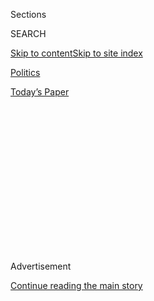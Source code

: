 <div id="app">

<div>

<div>

<div>

<div class="NYTAppHideMasthead css-1q2w90k e1suatyy0">

<div class="section css-ui9rw0 e1suatyy2">

<div class="css-eph4ug er09x8g0">

<div class="css-6n7j50">

</div>

<span class="css-1dv1kvn">Sections</span>

<div class="css-10488qs">

<span class="css-1dv1kvn">SEARCH</span>

</div>

[Skip to content](#site-content)[Skip to site
index](#site-index)

</div>

<div id="masthead-section-label" class="css-1wr3we4 eaxe0e00">

[Politics](https://www.nytimes3xbfgragh.onion/section/politics)

</div>

<div class="css-10698na e1huz5gh0">

</div>

</div>

<div id="masthead-bar-one" class="section hasLinks css-15hmgas e1csuq9d3">

<div class="css-uqyvli e1csuq9d0">

</div>

<div class="css-1uqjmks e1csuq9d1">

</div>

<div class="css-9e9ivx">

[](https://myaccount.nytimes3xbfgragh.onion/auth/login?response_type=cookie&client_id=vi)

</div>

<div class="css-1bvtpon e1csuq9d2">

[Today’s
Paper](https://www.nytimes3xbfgragh.onion/section/todayspaper)

</div>

</div>

</div>

</div>

<div data-aria-hidden="false">

<div id="site-content" data-role="main">

<div>

<div class="css-1aor85t" style="opacity:0.000000001;z-index:-1;visibility:hidden">

<div class="css-1hqnpie">

<div class="css-epjblv">

<span class="css-17xtcya">[Politics](/section/politics)</span><span class="css-x15j1o">|</span><span class="css-fwqvlz">Kirstjen
Nielsen Resigns as Trump’s Homeland Security
Secretary</span>

</div>

<div class="css-k008qs">

<div class="css-1iwv8en">

<span class="css-18z7m18"></span>

<div>

</div>

</div>

<span class="css-1n6z4y">https://nyti.ms/2OXIImq</span>

<div class="css-1705lsu">

<div class="css-4xjgmj">

<div class="css-4skfbu" data-role="toolbar" data-aria-label="Social Media Share buttons, Save button, and Comments Panel with current comment count" data-testid="share-tools">

  - 
  - 
  - 
  - 
    
    <div class="css-6n7j50">
    
    </div>

  - 
  - 

</div>

</div>

</div>

</div>

</div>

</div>

<div id="NYT_TOP_BANNER_REGION" class="css-13pd83m">

</div>

<div id="top-wrapper" class="css-1sy8kpn">

<div id="top-slug" class="css-l9onyx">

Advertisement

</div>

[Continue reading the main
story](#after-top)

<div class="ad top-wrapper" style="text-align:center;height:100%;display:block;min-height:250px">

<div id="top" class="place-ad" data-position="top" data-size-key="top">

</div>

</div>

<div id="after-top">

</div>

</div>

<div id="sponsor-wrapper" class="css-1hyfx7x">

<div id="sponsor-slug" class="css-19vbshk">

Supported by

</div>

[Continue reading the main
story](#after-sponsor)

<div id="sponsor" class="ad sponsor-wrapper" style="text-align:center;height:100%;display:block">

</div>

<div id="after-sponsor">

</div>

</div>

<div class="css-1vkm6nb ehdk2mb0">

# Kirstjen Nielsen Resigns as Trump’s Homeland Security Secretary

</div>

![<span class="css-16f3y1r e13ogyst0">Kirstjen Nielsen’s run as head of
the Department of Homeland Security, much criticized by President Trump,
has come to an end after a tumultuous
tenure.</span><span class="css-cch8ym"><span class="css-1dv1kvn">Credit</span><span class="css-cnj6d5 e1z0qqy90" itemprop="copyrightHolder"><span class="css-1ly73wi e1tej78p0">Credit...</span><span>Al
Drago for The New York
Times</span></span></span>](https://static01.graylady3jvrrxbe.onion/images/2019/04/05/briefing/00dc-nielsen-promo/00dc-nielsen-promo-videoSixteenByNine3000-v5.jpg)

<div class="css-xt80pu e12qa4dv0">

<div class="css-18e8msd">

<div class="css-vp77d3 epjyd6m0">

<div class="css-1baulvz">

By [<span class="css-1baulvz" itemprop="name">Zolan
Kanno-Youngs</span>](https://www.nytimes3xbfgragh.onion/by/zolan-kanno-youngs),
[<span class="css-1baulvz" itemprop="name">Maggie
Haberman</span>](https://www.nytimes3xbfgragh.onion/by/maggie-haberman),
[<span class="css-1baulvz" itemprop="name">Michael D.
Shear</span>](https://www.nytimes3xbfgragh.onion/by/michael-d-shear) and
[<span class="css-1baulvz last-byline" itemprop="name">Eric
Schmitt</span>](https://www.nytimes3xbfgragh.onion/by/eric-schmitt)

</div>

</div>

  - April 7,
    2019

  - 
    
    <div class="css-4xjgmj">
    
    <div class="css-d8bdto" data-role="toolbar" data-aria-label="Social Media Share buttons, Save button, and Comments Panel with current comment count" data-testid="share-tools">
    
      - 
      - 
      - 
      - 
        
        <div class="css-6n7j50">
        
        </div>
    
      - 
      - 
    
    </div>
    
    </div>

</div>

</div>

<div class="section meteredContent css-1r7ky0e" name="articleBody" itemprop="articleBody">

<div class="css-1fanzo5 StoryBodyCompanionColumn">

<div class="css-53u6y8">

WASHINGTON — Kirstjen Nielsen, the homeland security secretary, resigned
on Sunday after meeting with President Trump, ending a tumultuous tenure
in charge of the border security agency that had made her the target of
the president’s criticism.

“I have determined that it is the right time for me to step aside,” Ms.
Nielsen said in a resignation letter. “I hope that the next secretary
will have the support of Congress and the courts in fixing the laws
which have impeded our ability to fully secure America’s borders and
which have contributed to discord in our nation’s discourse.”

Ms. Nielsen had requested the meeting to plan “a way forward” at the
border, in part thinking she could have a reasoned conversation with Mr.
Trump about the role, according to three people familiar with the
meeting. She came prepared with a list of things that needed to change
to improve the relationship with the president.

Mr. Trump in recent weeks had asked Ms. Nielsen to close the ports of
entry along the border and to stop accepting asylum seekers, which Ms.
Nielsen found ineffective and inappropriate. While the 30-minute meeting
was cordial, Mr. Trump was determined to ask for her resignation. After
the meeting, she submitted
it.

</div>

</div>

<div class="audioFigureHeading">

<div class="css-1et479a">

![](https://static01.graylady3jvrrxbe.onion/images/2017/01/29/podcasts/the-daily-album-art/the-daily-album-art-articleInline-v2.jpg?quality=75&auto=webp&disable=upscale)

</div>

### Listen to ‘The Daily’: The Brief, Controversial Tenure of Kirstjen Nielsen

<span class="css-59o34k">As homeland security secretary, she enacted and
publicly defended the family separation policy. In President Trump’s
eyes, she didn’t go far enough.</span>

</div>

<div class="css-qe9gm7">

<div>

<div class="css-1g7y0i5 e1drnplw0">

<div class="css-1ceswkc e1drnplw1">

</div>

<div class="css-f2fzwx e1drnplw2">

<div data-aria-labelledby="modal-title" data-role="region">

<div id="modal-title" class="css-mln36k">

transcript

</div>

<div class="css-pbq7ev">

</div>

<span>Back to The
Daily</span>

<div class="css-f6lhej">

<div class="css-1ialerq">

<div class="css-1701swk">

bars

</div>

<div>

<div class="css-1t7yl1y">

0:00/26:23

</div>

<div class="css-og85jy">

\-26:23

</div>

</div>

</div>

</div>

<div class="css-15fbio0">

<div class="css-1p4nyns">

transcript

## Listen to ‘The Daily’: The Brief, Controversial Tenure of Kirstjen Nielsen

### Hosted by Michael Barbaro, produced by Rachel Quester, Jessica Cheung and Eric Krupke, and edited by Paige Cowett

#### As homeland security secretary, she enacted and publicly defended the family separation policy. In President Trump’s eyes, she didn’t go far enough.

</div>

  - michael barbaro  
    From The New York Times, I’m Michael Barbaro. This is “The Daily.”
    
    Today: The secretary of homeland security was forced out of her job,
    even after carrying out and defending President Trump’s most
    restrictive immigration policies. Why that wasn’t enough.
    
    It’s Tuesday, April 9.
    
    Caitlin, describe what happened over the weekend.

  - caitlin dickerson  
    So on Sunday, Kirstjen Nielsen, who’s the secretary of the
    Department of Homeland Security — she’s the nation’s highest-ranking
    immigration officer — she goes to the White House for an unscheduled
    meeting with President Trump.

  - michael barbaro  
    Caitlin Dickerson covers immigration for The Times.

  - caitlin dickerson  
    And he, in recent weeks, has been very riled up publicly over an
    increasing number of people crossing the border, especially families
    who seek asylum who have legal protections that mean they have to be
    allowed into the country. So the secretary arrives at her meeting
    with a list of ideas for how to address this problem, and she thinks
    she and the president are going to come up with a way forward. But
    instead, a few hours later, the president sends a tweet announcing
    that she will be leaving her job.

  - archived recording 1  
    Breaking news here on CNN. From the White House, the secretary of
    homeland security, Kirstjen Nielsen, has resigned.

  - archived recording 2  
    President Trump made the announcement via Twitter.

  - archived recording 3  
    In a tweet, the president said, quote, “Secretary of homeland
    security Kirstjen Nielsen will be leaving her position, and I would
    like to thank her for her service.”

  - archived recording 4  
    So it appears that the president is swinging the revolving door yet
    again, trying to install new people in his administration to carry
    out his bidding.

michael barbaro

That sounds like a meeting that went very poorly for the secretary.

caitlin dickerson

Clearly, they were not able to come up with a solution that both could
agree on.

michael barbaro

And by tweeting her resignation, I think what we’re politely suggesting
is that he fired her.

caitlin dickerson

Fired her. Yes, exactly.

michael barbaro

So what is the history between President Trump and Secretary Nielsen?

caitlin dickerson

So Secretary Nielsen takes her job at the end of 2017. She’s replacing
her former boss, John Kelly, who went to be President Trump’s chief of
staff. And she takes on this role as basically the person who has to
approve any new policy that’s going to be introduced along the border.
And it’s at this period of time when, I think, the President is settling
into his role. He’s fired up about really coming up with some hard
evidence that he can point to ahead of the midterm elections, for
example, and say, look, I’m keeping my campaign promises, and I’m
lowering immigration really dramatically. So right away, she’s faced
with aggressive ideas for how to prevent people from coming to the
United States, and the first one is family separation.

michael barbaro

And what do we know about how Nielsen responds to that very
controversial policy when it is first introduced to her?

caitlin dickerson

She slow-walks it. We reported in December of 2017 that a family
separation policy had reached her desk for that final signature, and it
took her four months to approve it, during which time she and President
Trump clashed quite a bit. She had questions about the legality of it.
She had questions about the practicality and how the public was going to
respond. And she had just a lot of reservations about moving forward.
But ultimately, she agreed, and the policy was introduced in a formal
way in April.

  - archived recording 1  
    Quit separating the kids\! They’re separating the children. Mr.
    President, don’t you have kids? Don’t you have kids, Mr. President?

  - archived recording 2  
    I don’t believe in this. This is not America. This is not our
    country. This is not what we should be doing.

  - archived recording (kirstjen nielsen)  
    This administration did not create a policy of separating families
    at the border.

  - archived recording  
    Shame on everybody that separates children and allows them to stay
    at the other side of the border, fearing death, and allow the
    secretary to come here and lie.

  - archived recording (kirstjen nielsen)  
    Calling me a liar are fighting words. I’m not a liar. We’ve never
    had a policy for family separation. And let’s be clear — if an
    American were to commit a crime anywhere in the United States, they
    would go to jail, and they would be separated from their family.
    This is not a controversial idea.

caitlin dickerson

Internally, she’s, if not resisting, she’s certainly questioning and
slowing down a lot of these policies. And then, externally, to the
public, she’s having to defend them and really look like the face of
them, and that ends up being something that she does actually over and
over again in her job.

michael barbaro

And remind us what ends up happening to the family separation policy.

caitlin dickerson

So President Trump stopped the practice himself by signing an executive
order.

  - archived recording (donald trump)  
    I consider it to be a very important executive order. It’s about
    keeping families together.

caitlin dickerson

But it didn’t matter, because a few days later, a federal judge
intervened, deemed the practice unconstitutional, and he didn’t stop
there. He said that —

  - archived recording  
    Families who have been separated as a result of the Trump
    administration’s zero-tolerance policy be reunited within 30 days.
    The order says kids under 5 must be back with their parents within
    14 days from now.

caitlin dickerson

So sort of a resounding disavowal of this policy.

michael barbaro

By the legal system.

caitlin dickerson

Exactly. And so even though she’d pushed back against it, Secretary
Nielsen ends up taking the blame.

michael barbaro

So what’s another example something that she expresses internal qualms
about but then goes out and defends publicly?

caitlin dickerson

So one of the next policies to be introduced was an idea to limit asylum
pretty significantly so that people could only apply if they showed up
at a legal port of entry — whereas beforehand, people could and did very
often show up anywhere along the border, present themselves to a border
agency, ask for protection, and they were ushered into this legal
process. The idea was to say, you can’t do that anymore. You have to
show up at a specific office, which is, of course, a pretty tall order
for somebody who’s coming from Central America with maybe a cell phone,
maybe not, not a whole lot of resources. They don’t always know exactly
where these offices exist.

  - archived recording (kirstjen nielsen)  
    You do not need to break the law of this country by entering
    illegally to claim asylum. If you are seeking asylum, go to a port
    of entry.

caitlin dickerson

But as Nielsen pointed out to the president, it was very hard to
justify, because immigration law explicitly says that you can request
asylum regardless of where you enter.

michael barbaro

So again, Nielsen is saying inside the White House, hey, this might not
be legal. I have reservations about it. But it nevertheless gets
implemented. And as you’ve said, she’s the decider. So she signs off on
it.

caitlin dickerson

Exactly. And it’s important to point out that when Nielsen pushed back
against President Trump, it wasn’t a reflection of her being a liberal
on immigration or having a more sympathetic view toward asylum seekers.
She just happened to be the face of an entire agency full of people who
work in immigration enforcement but who still made clear to her that
there were going to be legal and logistical roadblocks to putting these
ideas into place.

michael barbaro

And what happens to that port of entry policy that would limit the
number of locations that people can apply for asylum?

caitlin dickerson

Very quickly after, it’s blocked by federal courts, and it remains that
way.

  - archived recording  
    A district court ruled that the ban conflicts with immigration law.

caitlin dickerson

So this was the executive branch trying to very clearly contradict laws
that were approved by the legislative branch.

  - archived recording  
    And now the Supreme Court has refused to step in to unblock the ban.

michael barbaro

So her legal reservations are well-founded. In other words, her advice
to the president is correct, even if it’s ignored.

caitlin dickerson

That’s right. Her analysis is sound, because each time she is pushed
back, she’s been right. And these ideas have been blocked.

michael barbaro

Do any of these policies that we’re describing — family separation,
limiting the locations at which people can seek asylum — do any of them
succeed in curbing the flow of migrants, even for the very short period
of time that they’re in place before they are legally challenged?

caitlin dickerson

They don’t.

  - archived recording  
    New numbers show a 400 percent — 4-0-0, that is — 400 percent
    increase over just last year.

caitlin dickerson

Last October, we saw a record number of families seek asylum in the
United States. This is after family separation is introduced. And every
month since then, the numbers have gotten even higher.

  - archived recording  
    C.B.P. officials say Border Patrol agents are on pace for
    apprehensions and encounters with more than 100,000 migrants in
    March.

michael barbaro

So not only are these policies being blocked in court, for the very
short bit of time that they were ever in place, they’re not doing their
job of limiting the flow of migrants.

caitlin dickerson

They’re not. The numbers keep going up. And some people would argue that
maybe the policies weren’t left in place for long enough to show any
concrete outcome, and we can’t know that for sure. But what we do know
is that these policies that Nielsen was pushing back on, saying they’re
not going to work, didn’t work. And the numbers have continued to rise.

michael barbaro

And so what does that do to the president’s relationship to Nielsen?
She’s in a sense being vindicated, but the problem she’s there to
solve is only getting worse.

caitlin dickerson

She’s simultaneously sort of being vindicated if you look at it from a
legal standpoint, but from a relationship standpoint, she’s the face, in
President Trump’s eyes, of these failures.

  - archived recording 1  
    Kirstjen Nielsen appears to be on shaky ground. That’s according to
    a New York Times report. Nielsen told colleagues that she was close
    to resigning Wednesday after being berated by the president in front
    of the entire cabinet.

  - archived recording 2  
    Nothing sets him off more than immigration, and I’m told that
    meeting on Wednesday in the cabinet room was very heated, was
    incredibly heated. She spoke back to him about it, tried to defend
    herself.

caitlin dickerson

So it’s in this context of the policies that are being introduced being
blocked in the courts, the number of people crossing the border rising,
and Trump’s relationship with Secretary Nielsen falling apart that he
comes up with his most aggressive idea yet.

  - archived recording  
    Another day, another threat from President Trump, and today, he is
    threatening to shut down the southern border.

caitlin dickerson

Where he wants to completely seal the border, 100 percent. Not let
anybody come into the U.S.

  - archived recording (donald trump)  
    And if they don’t stop them, we’re closing the border. We’ll close
    it, and we’ll keep it closed for a long time. I’m not playing games.

michael barbaro

And how exactly would that work?

caitlin dickerson

Well, we shouldn’t assume that the president had any particular policy
in his mind when he tweeted that he wanted to seal the border. We can
assume, though, that he wasn’t talking about, for example, cargo moving
back and forth or people with actual visas and permission to come into
the United States, but really that he’s talking about shutting down
asylum and shutting down the ability of people who don’t previously have
permission to come into the United States. And the policy that we know
has come closest to achieving that goal, one that’s been kicking around
in Washington for some months now, would be to get rid of asylum as we
know it. It would no longer allow anyone to apply for asylum in the
United States. And instead, people who needed that status or wanted that
status would have to stay in their home country, similar to the way that
Syrian refugees apply to come to the United States — apply from home,
wait many months, go through lots of vetting and background checks, and
then only if they’re approved, they would be allowed to come here.

michael barbaro

And I guess, what could be a more extreme version of limiting asylum
than literally telling people, you cannot come to this country and apply
for asylum?

caitlin dickerson

I don’t think there is a more extreme version, because I think this idea
means eliminating asylum. It goes away.

michael barbaro

And as best we understand it, what was Secretary Nielsen’s response to
this idea?

caitlin dickerson

From what we know, it’s been very similar to the way she reacted to
family separation, to that idea to significantly limit asylum to the
ports of entry, which is that this is going to be challenged by the
courts immediately. It’s going to be a huge lift to get a policy like
this introduced, to work out the logistics, and all of it will be for
naught, because it’ll be enjoined by the courts. And it’s that
oppositional and resistant stance that she’s in when she walks into the
White House for her meeting with the president.

It’s unclear who threw up their hands first or second, or whether they
both did it, but what we know is that the president did not leave her
with an option, that he, at least, decided this isn’t going to work.
You’re out. And she was by the end of that night.

And so what that means is the homeland security secretary who oversaw
some of the most controversial and aggressive immigration policies this
country has ever seen — even she wasn’t aggressive enough for President
Trump. And so now she’s gone, and he’s looking for a replacement who
will go even further.

michael barbaro

We’ll be right back.

So Caitlin, who is the president turning to to replace Nielsen as he
looks for somebody to go further than she was willing to go?

caitlin dickerson

He’s turning to Kevin McAleenan, who’s currently the head of United
States Customs and Border Protection. That’s the agency that oversees
both the customs officers who you meet at the airport when you’ve gone
on vacation abroad and then the Border Patrol. Those are the police, the
boots on the ground along the border. And McAleenan is known as sort of
a policy wonk, a really smart and reasonable guy who’s willing to work
with Democrats, and somebody who served under President Obama as well.
He’s got more than 10 years of experience at the agency. People know him
as this reasonable guy. But when you dig a little bit deeper, McAleenan
was inspired to get into homeland security work right after 9/11. And at
C.B.P., especially most recently when he was overseeing this agency, it
really became known as the sort of policy engine with him at the center
of it coming up with ways to turn President Trump’s ideas into actual
policies that could be carried out. If D.H.S. is this agency run out of
Washington that’s overseeing all of this work, it was McAleenan’s staff
members that were actually physically taking children away from their
parents, that were physically turning asylum seekers away at the border
or telling them to go elsewhere or to wait in line. So now he’s moving
into this role where he’s got even more power, but I think we can expect
that he’ll continue to do what he was doing before, which was take
President Trump’s ideas that are sort of extreme and that aren’t
necessarily encumbered by the immigration laws, norms, history, and
he’ll try to translate them into something that’s practical and that
can be introduced on the ground.

michael barbaro

So even though he might seem moderate at first glance, he’s actually
someone who the president trusts to put these more restrictive, maybe
even extreme policies into practice. And he’s been involved in doing
that already. Now he’s being elevated to do it at an even higher level.

caitlin dickerson

Exactly.

michael barbaro

And I guess that all makes sense. If Nielsen is seen as too reluctant to
put these policies into practice, then the president would turn to
somebody who is willing to do that.

caitlin dickerson

That’s right, who is willing to try. But remember that McAleenan is
going to run up against the exact same legal framework and logistical
challenges that anybody else in that role is going to.

michael barbaro

Right. So if these policies are going to run into legal trouble in the
courts, regardless of who is leading the agency, what does it matter, in
the end, if the leader of the Department of Homeland Security is gung-ho
about the President’s policies or is reluctantly saying yes, as Nielsen
was?

caitlin dickerson

I think you can look at that question a couple of different ways. On one
hand, you’re right that it’s not going to make a huge difference who’s
sitting in the office at the head of the Homeland Security Department,
because no matter what they introduce, if it violates the immigration
law, they’re going to wind up in court. But another way of looking at it
is family separation only existed as an official sort of policy for
what, 45 days under zero tolerance? Not a very long period of time
before it had to end. But still, I don’t think that very many people are
going to argue that family separation was a small thing or something
that didn’t affect very many people. I mean, I think it had a huge
impact. So I do think that if you have a hawk running the Homeland
Security Department, even when they’re sort of encumbered by the
existing legal framework, they can make some pretty big changes, even
if, ultimately, those changes wind up in court. I think that Kevin
McAleenan has two things going for him in President Trump’s eyes. The
first, like we said, is that he knows the policies and he knows the
situation on the ground like the back of his hand. And the second thing
is that he’s shown a willingness to follow President Trump’s lead, and
so he may be the person who’s best positioned to come up with the most
legal ways to achieve President Trump’s goals. And even if the policies
that he comes up with don’t remain in place in the long term, they might
at least exist long enough to give President Trump something to point to
and show his supporters when they ask, where are you on these campaign
promises? Where are you on this idea of, if not sealing the border,
significantly decreasing the number of immigrants coming to the United
States?

michael barbaro

So even if these policies are ultimately blocked by the courts, it feels
like it’s important to this president to have someone at the Department
of Homeland Security who is willing to try them, and that may be enough.

caitlin dickerson

I think in President Trump’s heart of hearts, right, he would hope that
he would find not only somebody who is willing to try but somebody who
is going to succeed. He wants aggressive policies to be instituted in
the long term. But I think it’s better in his mind than nothing to have
somebody who’s willing to try. And as we know, politically, it’s better
than nothing, because then the president can point to these policies
that he tried to introduce, if only it wasn’t for the courts who had
blocked him, or if only it wasn’t for Congress who blocked him.

michael barbaro

Right. My intention was there. Somebody else is at fault for it not
working.

caitlin dickerson

Exactly. He has at least an attempt to meet these campaign promises to
point to when voters ask, why haven’t you made a significant change? So
I think that having a more aggressive leader in place who’s more willing
to introduce these policies, when they get stuck in the courts, it
allows Trump to blame the courts rather than his own administration for
getting in his way. He can say, look, I tried, but these judges are
blocking me, whereas it wasn’t just the judges blocking him with
Secretary Nielsen. It was her, too.

michael barbaro

If Congress is not going to change the law, and I think the assumption
is that they are not going to do that anytime soon when it comes to
basic immigration law, is the president right to suggest that the
current system is broken, and the only way to fix it is to test these
new ideas, even if they push the boundaries of the law?

caitlin dickerson

I would say yes to the first part of your question. Most people agree
that the system is broken. But when it comes to fixing the problem, what
are you trying to fix? In the president’s mind, the problem is the vast
number of people coming here to seek asylum. His idea of a fix would
decrease that number. But other people see the problem as not that
people are coming here to seek asylum at all but the ways that we’re
dealing with them. We don’t have space to place people physically in
custody when they enter. We don’t have judges to hear their cases for
years and years. So if you see that as the problem, then —

michael barbaro

He’s not really addressing those.

caitlin dickerson

He’s not addressing those problems, and I think that’s because a lot of
people who agree with the president are concerned that if we come up
with better systems for processing asylum seekers — we make it more
organized and efficient and, in some cases, comfortable — that all that
will do is encourage more and more people to come. And again, if the
numbers themselves are what you see as the problem, then making the
system better only makes it worse.

michael barbaro

Caitlin, what does all of this tell us about where President Trump plans
to go on immigration?

caitlin dickerson

I think it shows that President Trump is going to continue full steam
ahead to achieve his immigration goals and that if there are people,
even informed career officials, who want to stand in the way of that,
they’re going to be pushed out, because he’s very committed to the goal
of limiting the number of people who come to the border, regardless of
the many legal challenges he’s already faced, those that are sure to
come, the public reaction, all these other things notwithstanding. We’re
not seeing any signs of slowing down. I think this week is actually an
indicator of a ramping up of these goals.

michael barbaro

In other words, the gloves are coming off, even though, in a lot of
people’s minds, they thought the gloves were already off.

caitlin dickerson

That’s right. It’s like another set of gloves are coming off.

michael barbaro

Caitlin, thank you very much.

caitlin dickerson

Thank you.

michael barbaro

On Monday, The Times reported that President Trump plans to push out
more officials from the Department of Homeland Security, including the
department’s general counsel and the director of U.S. Citizenship and
Immigration Services, as he seeks to carry out his harder-line approach
to immigration. A few hours later, in the latest legal setback to that
approach, a federal judge blocked a Trump administration policy that
required those seeking asylum to wait in Mexico rather than in the U.S.
while their cases made their way through U.S. immigration court. The
judge found that the policy violated federal law.

Here’s what else you need to know today.

  - archived recording (mike pompeo)  
    Today, the United States is continuing to build its maximum pressure
    campaign against the Iranian regime. I am announcing our intent to
    designate the Islamic Revolutionary Guard Corps, including its Quds
    Force, as a foreign terrorist organization in accordance with
    Section 219 of the Immigration and Nationality Act.

michael barbaro

On Monday, the Trump administration said that it was designating a
powerful arm of the Iranian military as a foreign terrorist
organization, the first time that the U.S. has classified part of any
country’s government as such a threat.

  - archived recording (mike pompeo)  
    We’re doing it because the Iranian regime’s use of terrorism as a
    tool of statecraft makes it fundamentally different from any other
    government.

michael barbaro

The move was debated at the highest levels of the administration, with
top officials at the Defense Department and the C.I.A. opposing the
designation, arguing it could justify Iranian attacks against the U.S.
and its allies. But the president’s national security adviser, John
Bolton, and his secretary of state, Mike Pompeo, advocated for the
decision, arguing the designation would further isolate Iran by
discouraging businesses from working with its military.

  - archived recording (mike pompeo)  
    This historic step will deprive the world’s leading state sponsor of
    terror the financial means to spread misery and death around the
    world.

michael barbaro

In response, Iran’s government said it was designating the U.S. Central
Command, which oversees military operations in the Middle East, as a
terrorist organization as well.

That’s it for “The Daily.” I’m Michael Barbaro. See you tomorrow.

</div>

</div>

</div>

</div>

</div>

</div>

<div class="css-1fanzo5 StoryBodyCompanionColumn">

<div class="css-53u6y8">

The move comes just two days after Mr. Trump, who has repeatedly
expressed anger at a rise in migrants at the southwestern border,
[withdrew his
nominee](https://www.nytimes3xbfgragh.onion/2019/04/05/us/politics/ronald-vitiello-ice.html)
to run Immigration and Customs Enforcement because he wanted the agency
to go in a “tougher” direction.

Mr. Trump has ratcheted up his anti-immigration message in recent months
as he seeks to galvanize supporters before the 2020 election, shutting
down the government and then declaring a national emergency to secure
funding to build a border wall, cutting aid to Central American
countries and repeatedly denouncing what he believes is a crisis of
migrants trying to enter the country.

</div>

</div>

<div class="css-79elbk" data-testid="photoviewer-wrapper">

<div class="css-z3e15g" data-testid="photoviewer-wrapper-hidden">

</div>

<div class="css-1a48zt4 ehw59r15" data-testid="photoviewer-children">

![<span class="css-16f3y1r e13ogyst0" data-aria-hidden="true">Ms.
Nielsen’s most enduring legacy as secretary was carrying out the
administration’s “zero tolerance” policy at the southwestern border,
which initially resulted in the separation of thousands of migrant
children from their
families.</span><span class="css-cnj6d5 e1z0qqy90" itemprop="copyrightHolder"><span class="css-1ly73wi e1tej78p0">Credit...</span><span>Tom
Brenner/The New York
Times</span></span>](https://static01.graylady3jvrrxbe.onion/images/2019/04/07/us/politics/07dc-nielsen2/merlin_139816341_45fa829e-2d8a-4965-850d-ca6a187cb82c-articleLarge.jpg?quality=75&auto=webp&disable=upscale)

</div>

</div>

<div class="css-1fanzo5 StoryBodyCompanionColumn">

<div class="css-53u6y8">

He took aim again Sunday night after announcing Ms. Nielsen’s departure,
[tweeting](https://twitter.com/realDonaldTrump/status/1115057524770844672),
“Our Country is FULL\!”

</div>

</div>

<div class="css-1fanzo5 StoryBodyCompanionColumn">

<div class="css-53u6y8">

Ms. Nielsen
[said](https://twitter.com/SecNielsen/status/1115080823068332032) she
planned “to stay on as secretary through Wednesday” in order “to assist
with an orderly transition.” The abruptness was unusual because the
Department of Homeland Security currently does not have a deputy
secretary, who would normally take the reins.

The president said in a tweet that Kevin McAleenan, the commissioner of
Customs and Border Protection, would take over as the acting replacement
for Ms. Nielsen, who became the sixth secretary to lead the agency in
late 2017. But by law, the under secretary for management, Claire Grady,
who is currently serving as acting deputy secretary, is next in line to
be acting secretary. The White House will have to fire her to make Mr.
McAleenan acting secretary, people familiar with the transition said.
Ms. Grady has told colleagues that she has no intention of resigning to
make way for Mr. McAleenan.

*\[*[*Read about Kevin McAleenan, the new acting homeland security
secretary*](https://www.nytimes3xbfgragh.onion/2019/04/07/us/politics/kevin-mcaleenan-dhs-cbp.html)*.\]*

Among the possible replacements for Ms. Nielsen in the long term is Ken
Cuccinelli, the former Virginia attorney general who is a favorite among
conservative activists and who fits the profile that Mr. Trump wants the
next homeland secretary to have, people familiar with the discussions
said.

Ms. Nielsen had been pressured by Mr. Trump to be more aggressive in
stemming the influx of [migrant
crossings](https://www.nytimes3xbfgragh.onion/2019/03/05/us/border-crossing-increase.html)
at the border, people familiar with their discussions in recent months
said.

Her entire time in the job was spent batting back suspicion from the
president, even as he told people he liked how she performed on
television and enjoyed dealing with her personally. He initially was
skeptical because of Ms. Nielsen’s previous service in the George W.
Bush administration, and then because she was close to John F. Kelly,
Mr. Trump’s former chief of
staff.

</div>

</div>

<div id="07nielsenletter" class="section interactive-content interactive-size-scoop css-174j8de" data-id="100000006449161">

## Kirstjen Nielsen’s Resignation Letter

In her letter resigning as secretary of homeland security, Kirstjen
Nielsen wrote: “We have taken unprecedented action to protect Americans.
We have implemented historic efforts to defend our borders, combat
illegal immigration, obstruct the inflow of drugs, and uphold our laws
and
values.”

<div class="css-17ih8de interactive-body" data-sourceid="100000006449161">

![2 pages, 0.24
MB](https://int.graylady3jvrrxbe.onion/data/documenthelper/747-kirstjen-nielsen-resignation-letter/16535b3bb1a4a097c5ca/optimized/thumbnail.png)

</div>

</div>

<div class="css-1fanzo5 StoryBodyCompanionColumn">

<div class="css-53u6y8">

The president called Ms. Nielsen at home early in the mornings to demand
that she take action to stop migrants from entering the country,
including doing things that were clearly illegal, such as blocking all
migrants from seeking asylum. She repeatedly noted the limitations
imposed on her department by federal laws, court settlements and
international obligations.

</div>

</div>

<div class="css-1fanzo5 StoryBodyCompanionColumn">

<div class="css-53u6y8">

Those responses only infuriated Mr. Trump further. The president’s fury
erupted in the spring of 2018 as Ms. Nielsen hesitated for weeks about
whether to sign a memo ordering the routine separation of migrant
children from their families so that the parents could be detained.

In a cabinet meeting surrounded by her peers, Mr. Trump castigated her
repeatedly, leading her to draft a resignation letter and to tell
colleagues that there was no reason for her to lead the department any
longer. By the end of the week, she had reconsidered and remained in her
position, becoming an increasingly fierce supporter of his policies,
including the family separations.

Mr. Trump and Stephen Miller, the president’s top immigration adviser,
have privately but regularly complained about Ms. Nielsen. Lou Dobbs, a
Fox News host who is one of the president’s favorite sounding boards,
has also encouraged Mr. Trump’s negative views of her handling of the
migrant crisis.

Ms. Nielsen lost a powerful protector when Mr. Kelly, her mentor, left
his job as White House chief of staff at the beginning of the year. Mr.
Kelly was the Trump administration’s first homeland security secretary
and lobbied for Ms. Nielsen to replace him.

Multiple White House officials said she had grown deeply paranoid in
recent months, after numerous stories about her job being on the line.
She also had supported the Immigration and Customs Enforcement nominee
Mr. Trump withdrew, Ronald D. Vitiello, and her support for him was
described as problematic for her with the president. Mr. Trump felt Mr.
Vitiello did not favor closing the border, as the president threatened
again to do [in a
tweet](https://twitter.com/realDonaldTrump/status/1115053022974029824)
on Sunday
night.

</div>

</div>

<div class="css-1sngw6j">

[](https://www.nytimes3xbfgragh.onion/interactive/2018/03/16/us/politics/all-the-major-firings-and-resignations-in-trump-administration.html)

<div class="css-1eoytci">

![](https://static01.graylady3jvrrxbe.onion/images/2018/07/05/us/all-the-major-firings-and-resignations-in-trump-administration-promo-1530825933054/all-the-major-firings-and-resignations-in-trump-administration-promo-1530825933054-articleLarge-v2.jpg)

</div>

<div class="css-1rha1bf">

## The Turnover at the Top of the Trump Administration

Since President Trump’s inauguration, White House staffers and cabinet
officials have left in firings and resignations, one after the other.

</div>

</div>

<div class="css-1fanzo5 StoryBodyCompanionColumn">

<div class="css-53u6y8">

In early 2019, as the number of migrant families from Central American
countries surged, the president’s fury at Ms. Nielsen did, too. He
repeatedly demanded that she cut off foreign aid to Central American
countries even though the funding was the responsibility of the State
Department. She repeatedly deflected his demands.

</div>

</div>

<div class="css-1fanzo5 StoryBodyCompanionColumn">

<div class="css-53u6y8">

One day after Ms. Nielsen traveled to Honduras to sign a regional
compact with officials from Guatemala, Honduras and El Salvador, Mr.
Trump [cut State Department
funding](https://www.nytimes3xbfgragh.onion/2019/03/29/us/politics/trump-mexico-illegal-immigration.html)
for the countries. And in recent days, the president made public moves
to undercut her authority, leaking news that he might nominate an
“immigration czar” to assume oversight of the issue at the heart of
Ms. Nielsen’s department.

Still, Ms. Nielsen embraced the president’s “crisis” language as
apprehensions of migrants at the border shot up to thousands per day. On
Friday, Mr. Trump [traveled with Ms. Nielsen and Mr.
McAleenan](https://www.nytimes3xbfgragh.onion/2019/04/05/us/politics/trump-border-wall.html)
to Calexico, Calif., to highlight the issue.

While the number of border crossings is not as high as in the
[early 2000s](https://www.nytimes3xbfgragh.onion/2018/06/20/us/politics/fact-check-trump-border-crossings-declining-.html?module=inline),
the demographic of migrants has shifted largely from individual Mexicans
looking for jobs — who could easily be deported — to Central American
families, overwhelming detention facilities and prompting mass releases
of migrants into cities along the border.

Ms. Nielsen estimated last month that border officials had stopped as
many as 100,000 migrants in March.

But despite the trip and several stories about how much better her
relationship with Mr. Trump was, Ms. Nielsen never learned how to manage
him, people familiar with their discussions said. He often felt lectured
to by Ms. Nielsen, the people familiar with the discussions
said.

</div>

</div>

<div class="css-79elbk" data-testid="photoviewer-wrapper">

<div class="css-z3e15g" data-testid="photoviewer-wrapper-hidden">

</div>

<div class="css-1a48zt4 ehw59r15" data-testid="photoviewer-children">

<div class="css-1xdhyk6 erfvjey0">

<span class="css-1ly73wi e1tej78p0">Image</span>

<div class="css-zjzyr8">

<div data-testid="lazyimage-container" style="height:257.77777777777777px">

</div>

</div>

</div>

<span class="css-16f3y1r e13ogyst0" data-aria-hidden="true">Ms. Nielsen
lost a powerful protector when John F. Kelly, her mentor and the Trump
administration’s first homeland security secretary, left his job as
White House chief of staff at the beginning of the
year.</span><span class="css-cnj6d5 e1z0qqy90" itemprop="copyrightHolder"><span class="css-1ly73wi e1tej78p0">Credit...</span><span>Al
Drago for The New York Times</span></span>

</div>

</div>

<div class="css-1fanzo5 StoryBodyCompanionColumn">

<div class="css-53u6y8">

And his son-in-law, Jared Kushner, was not an admirer of Ms. Nielsen,
several administration officials said. That came to a head recently as
Mr. Kushner had inserted himself into immigration discussions.

</div>

</div>

<div class="css-1fanzo5 StoryBodyCompanionColumn">

<div class="css-53u6y8">

While Mr. Trump often blamed Ms. Nielsen for the surge in migrant
crossings, she will be remembered for leading the department during the
Trump administration’s “zero tolerance” policy along the southwestern
border, which initially resulted in the separation of thousands of
migrant children from their families.

An intense backlash ensued, and the Department of Homeland Security was
unprepared to deal with separating nearly 3,000 children from their
parents.

“Hampered by misstep after misstep, Kirstjen Nielsen’s tenure at the
Department of Homeland Security was a disaster from the start,” said
Representative Bennie Thompson, a Mississippi Democrat and the chairman
of the House’s committee on Homeland Security. “It is clearer now than
ever that the Trump administration’s border security and immigration
policies — that she enacted and helped craft — have been an abysmal
failure and have helped create the humanitarian crisis at the border.”

Mr. Trump eventually moved to halt the family separations, though the
government struggled in some cases to reunite those it had already
separated.

By naming Mr. McAleenan acting secretary, Mr. Trump is installing
another veteran of previous administrations, not a loyal foot soldier of
Mr. Trump’s campaign.

Married to a Salvadoran immigrant, Mr. McAleenan is a lawyer who wrote
an honors thesis at Amherst College on marriage equality and applied at
the F.B.I. after the Sept. 11 attacks.

</div>

</div>

<div class="css-1fanzo5 StoryBodyCompanionColumn">

<div class="css-53u6y8">

Described by colleagues as a savvy political operator, Mr. McAleenan
worked cooperatively with Obama administration officials but later
embraced Mr. Trump’s agenda, which included unshackling Border Patrol
agents from restrictions that the previous administration had imposed.

Mr. McAleenan was also one of three Department of Homeland Security
officials who had urged Ms. Nielsen to sign the memo authorizing the
routine separation of migrant families at the border.

The department, which has a budget of more than $40 billion and more
than 240,000 employees, is an amalgam of 22 government agencies that was
created after the Sept. 11 terrorist attacks. It is responsible for
everything from protecting the nation from cyberattacks to responding to
natural disasters.

At 46, Ms. Nielsen was the youngest person to lead the sprawling
department, and an unlikely choice for the job.

In the months immediately after the Sept. 11 attacks, she helped set up
the Transportation Security Administration, now an agency within the
department. She also worked as a special assistant to President George
W. Bush on natural disaster response while serving on the White House
Homeland Security Council.

When Mr. Trump moved Mr. Kelly to the White House in July 2017, Ms.
Nielsen moved with him. As the principal deputy chief of staff, she
enforced Mr. Kelly’s attempts to regulate access to Mr. Trump in the
Oval Office, including the president’s schedule — irritating White House
staff members, who complained she was uncompromising.

Mr. Kelly later backed Ms. Nielsen to succeed him at the Homeland
Security Department, though she was criticized as too inexperienced for
the job by Democrats and anti-immigration groups. Mr. Trump, however,
said she was “ready on Day 1.”

</div>

</div>

<div class="css-1fanzo5 StoryBodyCompanionColumn">

<div class="css-53u6y8">

“There will be no on-the-job training for Kirstjen,” Mr. Trump said in
October 2017, announcing her nomination for the post.

But by the following spring, Ms. Nielsen was telling associates she was
miserable in the job.

</div>

</div>

</div>

<div>

</div>

<div>

</div>

<div>

</div>

<div>

<div id="bottom-wrapper" class="css-1ede5it">

<div id="bottom-slug" class="css-l9onyx">

Advertisement

</div>

[Continue reading the main
story](#after-bottom)

<div id="bottom" class="ad bottom-wrapper" style="text-align:center;height:100%;display:block;min-height:90px">

</div>

<div id="after-bottom">

</div>

</div>

</div>

</div>

</div>

## Site Index

<div>

</div>

## Site Information Navigation

  - [© <span>2020</span> <span>The New York Times
    Company</span>](https://help.nytimes3xbfgragh.onion/hc/en-us/articles/115014792127-Copyright-notice)

<!-- end list -->

  - [NYTCo](https://www.nytco.com/)
  - [Contact
    Us](https://help.nytimes3xbfgragh.onion/hc/en-us/articles/115015385887-Contact-Us)
  - [Work with us](https://www.nytco.com/careers/)
  - [Advertise](https://nytmediakit.com/)
  - [T Brand Studio](http://www.tbrandstudio.com/)
  - [Your Ad
    Choices](https://www.nytimes3xbfgragh.onion/privacy/cookie-policy#how-do-i-manage-trackers)
  - [Privacy](https://www.nytimes3xbfgragh.onion/privacy)
  - [Terms of
    Service](https://help.nytimes3xbfgragh.onion/hc/en-us/articles/115014893428-Terms-of-service)
  - [Terms of
    Sale](https://help.nytimes3xbfgragh.onion/hc/en-us/articles/115014893968-Terms-of-sale)
  - [Site
    Map](https://spiderbites.nytimes3xbfgragh.onion)
  - [Help](https://help.nytimes3xbfgragh.onion/hc/en-us)
  - [Subscriptions](https://www.nytimes3xbfgragh.onion/subscription?campaignId=37WXW)

</div>

</div>

</div>

</div>

